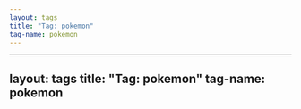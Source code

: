 ```yaml
---
layout: tags
title: "Tag: pokemon"
tag-name: pokemon
---
```

---
layout: tags
title: "Tag: pokemon"
tag-name: pokemon
---
